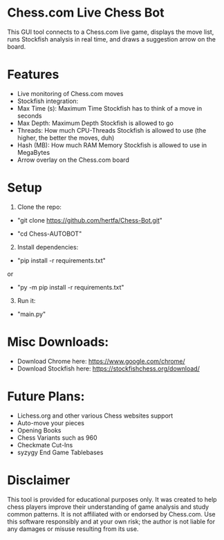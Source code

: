 # Chess.com Live Chess Bot

This GUI tool connects to a Chess.com live game, displays the move list, runs Stockfish analysis in real time, and draws a suggestion arrow on the board.

# Features
- Live monitoring of Chess.com moves
- Stockfish integration:
- Max Time (s): Maximum Time Stockfish has to think of a move in seconds
- Max Depth: Maximum Depth Stockfish is allowed to go
- Threads: How much CPU-Threads Stockfish is allowed to use (the higher, the better the moves, duh)
- Hash (MB): How much RAM Memory Stockfish is allowed to use in MegaBytes
- Arrow overlay on the Chess.com board
# Setup
1. Clone the repo:
- "git clone https://github.com/hertfa/Chess-Bot.git"

- "cd Chess-AUTOBOT"

2. Install dependencies:

- "pip install -r requirements.txt"

or

- "py -m pip install -r requirements.txt"

3. Run it:

- "main.py"

# Misc Downloads:
- Download Chrome here: https://www.google.com/chrome/
- Download Stockfish here: https://stockfishchess.org/download/

# Future Plans:
- Lichess.org and other various Chess websites support
- Auto-move your pieces
- Opening Books
- Chess Variants such as 960
- Checkmate Cut-Ins
- syzygy End Game Tablebases

# Disclaimer
This tool is provided for educational purposes only. It was created to help chess players improve their understanding of game analysis and study common patterns. It is not affiliated with or endorsed by Chess.com. Use this software responsibly and at your own risk; the author is not liable for any damages or misuse resulting from its use.
